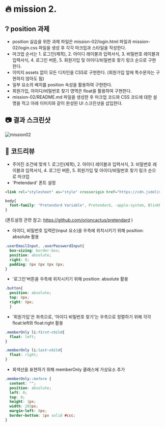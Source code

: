 # :fire: mission 2.

## :grey_question: position 과제
- position 실습을 위한 과제 파일은 mission-02/login.html 파일과 mission-02/login.css 파일을 생성 후 각각 마크업과 스타일을 작성한다.
- 마크업 순서는 1. 로그인(제목), 2. 아이디 레이블과 입력서식, 3. 비밀번호 레이블과 입력서식, 4. 로그인 버튼, 5. 회원가입 및 아이디/비밀번호 찾기 링크 순으로 구현한다.
- 이미지 assets 없이 모든 디자인을 CSS로 구현한다. (회원가입 앞에 특수문자는 구현하지 않아도 됨)
- 일부 요소의 배치를 position 속성을 활용하여 구현한다.
- 회원가입, 아이디/비밀번호 찾기 영역은 float을 활용하여 구현한다.
- mission-02/README.md 파일을 생성한 후 마크업 코드와 CSS 코드에 대한 설명을 적고 아래 이미지와 같이 완성된 UI 스크린샷을 삽입한다.

## :camera: 결과 스크린샷
![mission02](https://github.com/shju0317/home-work/assets/31871923/97dd3941-07e3-4db6-b62b-3de96842e261)

## :speech_balloon: 코드리뷰
- 주어진 조건에 맞게 1. 로그인(제목), 2. 아이디 레이블과 입력서식, 3. 비밀번호 레이블과 입력서식, 4. 로그인 버튼, 5. 회원가입 및 아이디/비밀번호 찾기 링크 순으로 마크업
- 'Pretendard' 폰트 설정
```html
<link rel="stylesheet" as="style" crossorigin href="https://cdn.jsdelivr.net/gh/orioncactus/pretendard@v1.3.6/dist/web/static/pretendard.css" />
```
```css
body{
  font-family: "Pretendard Variable", Pretendard, -apple-system, BlinkMacSystemFont, system-ui, Roboto, "Helvetica Neue", "Segoe UI", "Apple SD Gothic Neo", "Noto Sans KR", "Malgun Gothic", "Apple Color Emoji", "Segoe UI Emoji", "Segoe UI Symbol", sans-serif;
}
```
(폰트설정 관련 참고: https://github.com/orioncactus/pretendard )
- 아이디, 비밀번호 입력란(input 요소)을 우측에 위치시키기 위해 position: absolute 활용
```css
.userEmailInput, .userPasswordInput{
  box-sizing: border-box;
  position: absolute;
  right: 0;
  padding: 0px 0px 0px 8px;
}
```
- '로그인'버튼을 우측에 위치시키기 위해 position: absolute 활용
```css
.button{
  position: absolute;
  top: 8px;
  right: 8px;
  }
```
- '회원가입'은 좌측으로, '아이디 비밀번호 찾기'는 우측으로 정렬하기 위해 각각 float:left와 float:right 활용
```css
.memberOnly li:first-child{
  float: left;
}

.memberOnly li:last-child{
  float: right;
}
```
- 회색선을 표현하기 위해 memberOnly 클래스에 가상요소 추가
```css
.memberOnly::before {
  content: "";
  position: absolute;
  left: 0;
  top: 0;
  height: 1px;
  width: 203px;
  margin-left: 8px;
  border-bottom: 1px solid #ccc;
}
```
